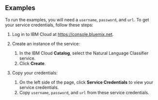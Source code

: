 ## Examples
To run the examples, you will need a `username`, `password`, and `url`. To get your service credentials, follow these steps:
 1. Log in to IBM Cloud at https://console.bluemix.net.

 1. Create an instance of the service:
     1. In the IBM Cloud **Catalog**, select the Natural Language Classifier service.
     1. Click **Create**.

 1. Copy your credentials:
     1. On the left side of the page, click **Service Credentials** to view your service credentials.
     1. Copy `username`, `password`, and `url` from these service credentials.
